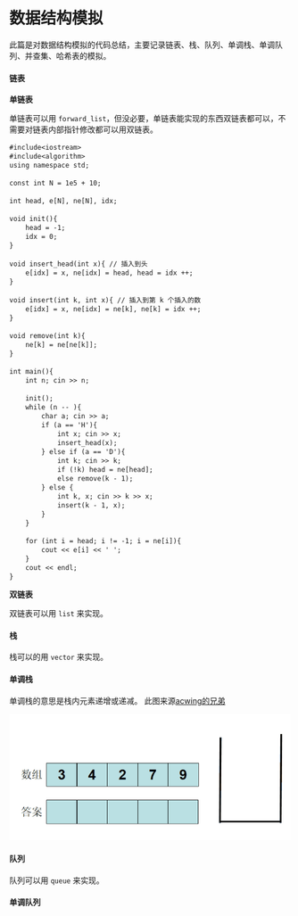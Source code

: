 # 数据结构模拟

此篇是对数据结构模拟的代码总结，主要记录链表、栈、队列、单调栈、单调队列、并查集、哈希表的模拟。

#### 链表

**单链表**

单链表可以用 `forward_list`，但没必要，单链表能实现的东西双链表都可以，不需要对链表内部指针修改都可以用双链表。

```
#include<iostream>
#include<algorithm>
using namespace std;

const int N = 1e5 + 10;

int head, e[N], ne[N], idx;

void init(){
    head = -1;
    idx = 0;
}

void insert_head(int x){ // 插入到头
    e[idx] = x, ne[idx] = head, head = idx ++;
}

void insert(int k, int x){ // 插入到第 k 个插入的数
    e[idx] = x, ne[idx] = ne[k], ne[k] = idx ++;
}

void remove(int k){
    ne[k] = ne[ne[k]]; 
}

int main(){
    int n; cin >> n;
    
    init();
    while (n -- ){
        char a; cin >> a;
        if (a == 'H'){
            int x; cin >> x;
            insert_head(x);
        } else if (a == 'D'){
            int k; cin >> k;
            if (!k) head = ne[head];
            else remove(k - 1);
        } else {
            int k, x; cin >> k >> x;
            insert(k - 1, x); 
        }
    }
    
    for (int i = head; i != -1; i = ne[i]){
        cout << e[i] << ' ';
    }
    cout << endl;
}
```

**双链表**

双链表可以用 `list` 来实现。

#### 栈

栈可以的用 `vector` 来实现。

#### 单调栈

单调栈的意思是栈内元素递增或递减。 此图来源[acwing的兄弟](https://www.acwing.com/solution/content/27437/)

![](../.gitbook/assets/20201211221031165.gif)

#### 队列

队列可以用 `queue` 来实现。

#### 单调队列
